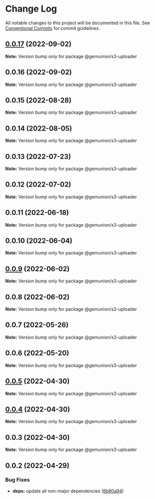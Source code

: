 # Change Log

All notable changes to this project will be documented in this file.
See [Conventional Commits](https://conventionalcommits.org) for commit guidelines.

## [0.0.17](https://github.com/gemunion/mui-packages/compare/@gemunion/s3-uploader@0.0.16...@gemunion/s3-uploader@0.0.17) (2022-09-02)

**Note:** Version bump only for package @gemunion/s3-uploader





## 0.0.16 (2022-09-02)

**Note:** Version bump only for package @gemunion/s3-uploader





## 0.0.15 (2022-08-28)

**Note:** Version bump only for package @gemunion/s3-uploader





## 0.0.14 (2022-08-05)

**Note:** Version bump only for package @gemunion/s3-uploader





## 0.0.13 (2022-07-23)

**Note:** Version bump only for package @gemunion/s3-uploader





## 0.0.12 (2022-07-02)

**Note:** Version bump only for package @gemunion/s3-uploader





## 0.0.11 (2022-06-18)

**Note:** Version bump only for package @gemunion/s3-uploader





## 0.0.10 (2022-06-04)

**Note:** Version bump only for package @gemunion/s3-uploader





## [0.0.9](https://github.com/gemunion/mui-packages/compare/@gemunion/s3-uploader@0.0.8...@gemunion/s3-uploader@0.0.9) (2022-06-02)

**Note:** Version bump only for package @gemunion/s3-uploader





## 0.0.8 (2022-06-02)

**Note:** Version bump only for package @gemunion/s3-uploader





## 0.0.7 (2022-05-26)

**Note:** Version bump only for package @gemunion/s3-uploader





## 0.0.6 (2022-05-20)

**Note:** Version bump only for package @gemunion/s3-uploader





## [0.0.5](https://github.com/gemunion/mui-packages/compare/@gemunion/s3-uploader@0.0.4...@gemunion/s3-uploader@0.0.5) (2022-04-30)

**Note:** Version bump only for package @gemunion/s3-uploader





## [0.0.4](https://github.com/gemunion/mui-packages/compare/@gemunion/s3-uploader@0.0.3...@gemunion/s3-uploader@0.0.4) (2022-04-30)

**Note:** Version bump only for package @gemunion/s3-uploader





## 0.0.3 (2022-04-30)

**Note:** Version bump only for package @gemunion/s3-uploader





## 0.0.2 (2022-04-29)


### Bug Fixes

* **deps:** update all non-major dependencies ([6b80a94](https://github.com/gemunion/mui-packages/commit/6b80a945e8ecc4e29ee9c52e2d0d58fa02f45a16))
